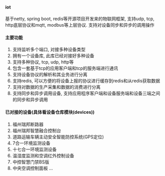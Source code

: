 #### iot
基于netty, spring boot, redis等开源项目开发来的物联网框架, 支持udp, tcp, http底层协议和mqtt, modbus等上层协议. 支持对设备同步和异步的调用操作
#### 主要功能
1. 支持监听多个端口, 对接多种设备类型
2. 拥有一个设备库, 此库已经对接好多种设备
3. 支持多种协议, tcp, udp, http等
4. 包含一套基于tcp的应用客户端和tcp的服务端进行通讯
5. 支持设备协议的解析和其业务进行分离
6. 支持redis, 可以方便的将设备上报的协议进行缓存到redis和从redis获取数据
7. 支持对数据的生产采集和数据的消费进行分离
8. 支持同步和异步调用设备, 支持应用程序客户端和设备服务端和设备三端之间的同步和异步调用
#### 已对接的设备(具体看设备仓库模块(devices))
1. 福州瑞邦断路器
2. 福州瑞邦智慧融合控制台
3. 道路运输车辆主动安全智能防控系统(GPS定位)
4. 7合一环境监测设备
5. 十七合一环境监测设备
6. 温湿度监测和空调红外控制设备
7. 中控智慧门禁BS版
8. 中央空调控制面板
...
